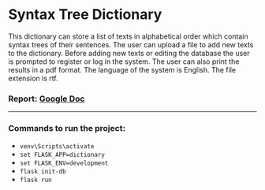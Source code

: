 # Syntax Tree Dictionary

This dictionary can store a list of texts in alphabetical order which contain syntax trees of their sentences.
The user can upload a file to add new texts to the dictionary. 
Before adding new texts or editing the database the user is prompted to register or log in the system.
The user can also print the results in a pdf format.
The language of the system is English. The file extension is rtf.

### Report: [Google Doc](https://docs.google.com/document/d/1Lbci1J9eLn08ZEwBxD0NqHuJ86oxwI54BvR9a8IZfHs/edit?usp=sharing)

---

### Commands to run the project:
-  `venv\Scripts\activate`
-  `set FLASK_APP=dictionary`
-  `set FLASK_ENV=development`
-  `flask init-db`
-  `flask run`
